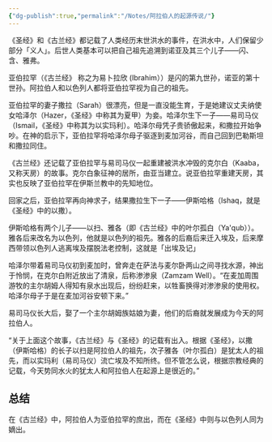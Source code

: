 ```yaml
---
{"dg-publish":true,"permalink":"/Notes/阿拉伯人的起源传说/"}
---
```



《圣经》和《古兰经》都记载了人类经历末世洪水的事件，在洪水中，人们保留少部分「义人」。后世人类基本可以把自己祖先追溯到诺亚及其三个儿子——闪、含、雅弗。

亚伯拉罕（《古兰经》 称之为易卜拉欣 (Ibrahim））是闪的第九世孙，诺亚的第十世孙。阿拉伯人和以色列人都将亚伯拉罕视为自己的祖先。

亚伯拉罕的妻子撒拉（Sarah）很漂亮，但是一直没能生育，于是她建议丈夫纳使女哈泽尔（Hazer，《圣经》中称其为夏甲）为妾。哈泽尔生下一子——易司马仪（Ismail，《圣经》中称其为以实玛利）。哈泽尔母凭子贵骄傲起来，和撒拉开始争吵。在神的启示下，亚伯拉罕将哈泽尔母子驱逐到麦加河谷，而自己回到巴勒斯坦和撒拉同住。

《古兰经》还记载了亚伯拉罕与易司马仪一起重建被洪水冲毁的克尔白（Kaaba，又称天房）的故事。克尔白象征神的居所，由亚当建立。说亚伯拉罕重建天房，其实也反映了亚伯拉罕在伊斯兰教中的先知地位。

回家之后，亚伯拉罕再向神求子，结果撒拉生下一子——伊斯哈格（Ishaq，就是《圣经》中的以撒）。

伊斯哈格有两个儿子——以扫、雅各（即《古兰经》中的叶尔孤白（Ya'qub））。雅各后来改名为以色列，他就是以色列的祖先。雅各的后裔后来迁入埃及，后来摩西带领以色列人逃离埃及摆脱法老控制，这就是「出埃及记」

哈泽尔带着易司马仪初到麦加时，曾奔走在萨法与麦尔卧两山之间寻找水源，神出于怜悯，在克尔白附近放出了清泉，后称渗渗泉（Zamzam Well）。“在麦加周围游牧的主尔胡姆人得知有泉水出现后，纷纷赶来，以牲畜换得对渗渗泉的使用权。哈泽尔母子于是在麦加河谷安顿下来。”

易司马仪长大后，娶了一个主尔胡姆族姑娘为妻，他们的后裔就发展成为今天的阿拉伯人。

“关于上面这个故事，《古兰经》与《圣经》的记载有出入。根据《圣经》，以撒（伊斯哈格）的长子以扫是阿拉伯人的祖先，次子雅各（叶尔孤白）是犹太人的祖先，而以实玛利（易司马仪）流亡埃及不知所终。但不管怎么说，根据宗教经典的记载，今天势同水火的犹太人和阿拉伯人在起源上是很近的。”

## 总结

在《古兰经》中，阿拉伯人为亚伯拉罕的庶出，而在《圣经》中则与以色列人同为嫡出。
